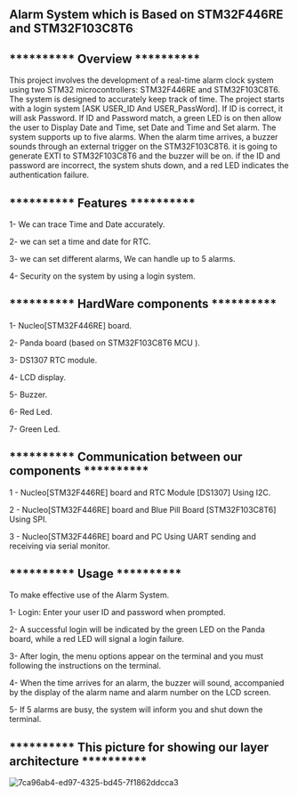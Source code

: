 ## Alarm System which is Based on STM32F446RE and STM32F103C8T6

## **********  Overview  ********** 
This project involves the development of a real-time alarm clock 
system using two STM32 microcontrollers: STM32F446RE and STM32F103C8T6.
The system is designed to accurately keep track of time. The project starts
with a login system [ASK USER_ID And USER_PassWord]. If ID is correct, it will 
ask Password. If ID and Password match, a green LED is on then allow 
the user to Display Date and Time, set Date and Time and Set alarm.
The system supports up to five alarms. When the alarm time arrives, 
a buzzer sounds through an external trigger on the STM32F103C8T6.
it is going to generate EXTI to STM32F103C8T6 and the buzzer will be on. 
if the ID and password are incorrect, the system shuts down, 
and a red LED indicates the authentication failure.

## **********  Features  ********** 

1- We can trace Time and Date accurately.

2- we can set a time and date for RTC.

3- we can set different alarms, We can handle up to 5 alarms.

4- Security on the system by using a login system.

## **********  HardWare components  ********** 

1- Nucleo[STM32F446RE] board.

2- Panda board (based on STM32F103C8T6 MCU ).

3- DS1307 RTC module.

4- LCD display.

5- Buzzer.

6- Red Led.

7- Green Led.

## **********  Communication between our components  ********** 

1 - Nucleo[STM32F446RE] board and RTC Module [DS1307] Using I2C.

2 - Nucleo[STM32F446RE] board and Blue Pill Board [STM32F103C8T6] Using SPI.

3 - Nucleo[STM32F446RE] board and PC Using UART sending and receiving via serial monitor.

## **********  Usage ********** 

To make effective use of the Alarm System.

1- Login: Enter your user ID and password when prompted.

2- A successful login will be indicated by the green LED
on the Panda board, while a red LED will signal a login failure.

3- After login, the menu options appear on the terminal and you must 
following the instructions on the terminal.

4- When the time arrives for an alarm, the buzzer will sound,
accompanied by the display of the alarm name and alarm number on the LCD screen.

5- If 5 alarms are busy, the system will inform you and shut down the terminal.

## **********  This picture for showing our layer architecture  ********** 

![7ca96ab4-ed97-4325-bd45-7f1862ddcca3](https://github.com/MohamedBedier/Alarm_System/assets/113776299/3d9f4d0b-d814-44f3-9ab1-aacdcf18c143)
